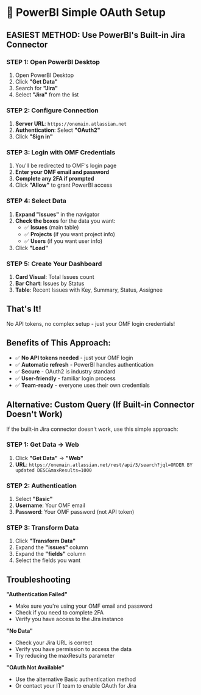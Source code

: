 # 🚀 PowerBI Simple OAuth Setup

## **EASIEST METHOD: Use PowerBI's Built-in Jira Connector**

### **STEP 1: Open PowerBI Desktop**
1. Open PowerBI Desktop
2. Click **"Get Data"**
3. Search for **"Jira"**
4. Select **"Jira"** from the list

### **STEP 2: Configure Connection**
1. **Server URL**: `https://onemain.atlassian.net`
2. **Authentication**: Select **"OAuth2"**
3. Click **"Sign in"**

### **STEP 3: Login with OMF Credentials**
1. You'll be redirected to OMF's login page
2. **Enter your OMF email and password**
3. **Complete any 2FA if prompted**
4. Click **"Allow"** to grant PowerBI access

### **STEP 4: Select Data**
1. **Expand "Issues"** in the navigator
2. **Check the boxes** for the data you want:
   - ✅ **Issues** (main table)
   - ✅ **Projects** (if you want project info)
   - ✅ **Users** (if you want user info)
3. Click **"Load"**

### **STEP 5: Create Your Dashboard**
1. **Card Visual**: Total Issues count
2. **Bar Chart**: Issues by Status
3. **Table**: Recent Issues with Key, Summary, Status, Assignee

## **That's It!**

No API tokens, no complex setup - just your OMF login credentials!

## **Benefits of This Approach:**
- ✅ **No API tokens needed** - just your OMF login
- ✅ **Automatic refresh** - PowerBI handles authentication
- ✅ **Secure** - OAuth2 is industry standard
- ✅ **User-friendly** - familiar login process
- ✅ **Team-ready** - everyone uses their own credentials

## **Alternative: Custom Query (If Built-in Connector Doesn't Work)**

If the built-in Jira connector doesn't work, use this simple approach:

### **STEP 1: Get Data → Web**
1. Click **"Get Data"** → **"Web"**
2. **URL**: `https://onemain.atlassian.net/rest/api/3/search?jql=ORDER BY updated DESC&maxResults=1000`

### **STEP 2: Authentication**
1. Select **"Basic"**
2. **Username**: Your OMF email
3. **Password**: Your OMF password (not API token)

### **STEP 3: Transform Data**
1. Click **"Transform Data"**
2. Expand the **"issues"** column
3. Expand the **"fields"** column
4. Select the fields you want

## **Troubleshooting**

**"Authentication Failed"**
- Make sure you're using your OMF email and password
- Check if you need to complete 2FA
- Verify you have access to the Jira instance

**"No Data"**
- Check your Jira URL is correct
- Verify you have permission to access the data
- Try reducing the maxResults parameter

**"OAuth Not Available"**
- Use the alternative Basic authentication method
- Or contact your IT team to enable OAuth for Jira
